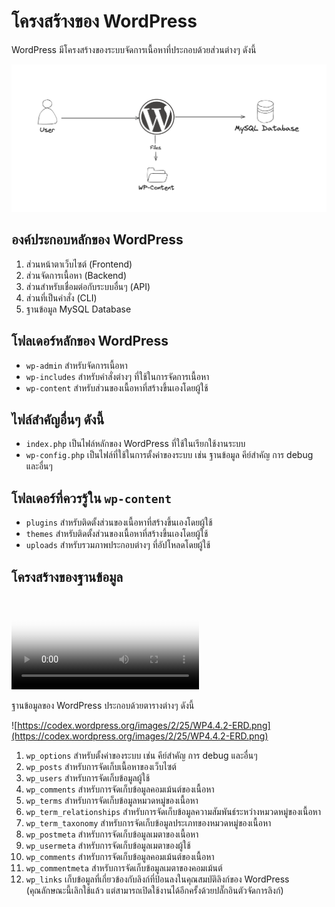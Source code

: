 # โครงสร้างของ WordPress
WordPress มีโครงสร้างของระบบจัดการเนื้อหาที่ประกอบด้วยส่วนต่างๆ ดังนี้ 

![WordPress Architecture](/paths/wordpress/images/architecture.png)

## องค์ประกอบหลักของ WordPress
1. ส่วนหน้าตาเว็บไซต์ (Frontend)
2. ส่วนจัดการเนื้อหา (Backend)
3. ส่วนสำหรับเชื่อมต่อกับระบบอื่นๆ (API)
4. ส่วนที่เป็นคำสั่ง (CLI)
5. ฐานข้อมูล MySQL Database

## โฟลเดอร์หลักของ WordPress  
- `wp-admin` สำหรับจัดการเนื้อหา
- `wp-includes` สำหรับคำสั่งต่างๆ ที่ใช้ในการจัดการเนื้อหา
- `wp-content` สำหรับส่วนของเนื้อหาที่สร้างขึ้นเองโดยผู้ใช้

## ไฟล์สำคัญอื่นๆ ดังนี้  
- `index.php` เป็นไฟล์หลักของ WordPress ที่ใช้ในเรียกใช้งานระบบ
- `wp-config.php` เป็นไฟล์ที่ใช้ในการตั้งค่าของระบบ เช่น ฐานข้อมูล คีย์สำคัญ การ debug และอื่นๆ

## โฟลเดอร์ที่ควรรู้ใน `wp-content`  
- `plugins` สำหรับติดตั้งส่วนของเนื้อหาที่สร้างขึ้นเองโดยผู้ใช้
- `themes` สำหรับติดตั้งส่วนของเนื้อหาที่สร้างขึ้นเองโดยผู้ใช้
- `uploads` สำหรับรวมภาพประกอบต่างๆ ที่อัปโหลดโดยผู้ใช้

## โครงสร้างของฐานข้อมูล  

<video class="vjs-tech" id="videopress-player-xl4BXixj_html5_api" crossorigin="anonymous" tabindex="-1" preload="metadata" poster="https://videos.files.wordpress.com/xl4BXixj/video-780b241900_mp4.scrubthumb-1.jpg?w=2320" src="blob:https://video.wordpress.com/b20920c7-2919-4e55-813e-17bc822a6025"></video>

ฐานข้อมูลของ WordPress ประกอบด้วยตารางต่างๆ ดังนี้  

![https://codex.wordpress.org/images/2/25/WP4.4.2-ERD.png](https://codex.wordpress.org/images/2/25/WP4.4.2-ERD.png)  

1. `wp_options` สำหรับตั้งค่าของระบบ เช่น คีย์สำคัญ การ debug และอื่นๆ
2. `wp_posts` สำหรับการจัดเก็บเนื้อหาของเว็บไซต์
3. `wp_users` สำหรับการจัดเก็บข้อมูลผู้ใช้
4. `wp_comments` สำหรับการจัดเก็บข้อมูลคอมเม้นต์ของเนื้อหา
5. `wp_terms` สำหรับการจัดเก็บข้อมูลหมวดหมู่ของเนื้อหา
6. `wp_term_relationships` สำหรับการจัดเก็บข้อมูลความสัมพันธ์ระหว่างหมวดหมู่ของเนื้อหา
7. `wp_term_taxonomy` สำหรับการจัดเก็บข้อมูลประเภทของหมวดหมู่ของเนื้อหา
8. `wp_postmeta` สำหรับการจัดเก็บข้อมูลเมตาของเนื้อหา
9. `wp_usermeta` สำหรับการจัดเก็บข้อมูลเมตาของผู้ใช้
10. `wp_comments` สำหรับการจัดเก็บข้อมูลคอมเม้นต์ของเนื้อหา
11. `wp_commentmeta` สำหรับการจัดเก็บข้อมูลเมตาของคอมเม้นต์
12. `wp_links` เก็บข้อมูลที่เกี่ยวข้องกับลิงก์ที่ป้อนลงในคุณสมบัติลิงก์ของ WordPress (คุณลักษณะนี้เลิกใช้แล้ว แต่สามารถเปิดใช้งานได้อีกครั้งด้วยปลั๊กอินตัวจัดการลิงก์)